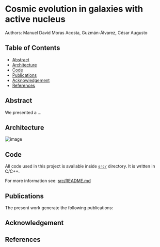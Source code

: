 # Cosmic evolution in galaxies with active nucleus 

Authors: Manuel David Moras Acosta, Guzmán-Álvarez, César Augusto 


## Table of Contents

- [Abstract](#abstract)
- [Architecture](#architecture)
- [Code](#code)
- [Publications](#publications)
- [Acknowledgement](#acknowledgement)
- [References](#references)

## Abstract

We presented a ...

## Architecture

![image](https://user-images.githubusercontent.com/15159632/111384462-d2d98d80-86a9-11eb-8b58-5c0a937c8351.png)


## Code

All code used in this project is available inside [`src/`](src) directory. It is written in C/C++.

For more information see: [src/README.md](src/README.md)

## Publications

The present work generate the following publications:


## Acknowledgement


## References

